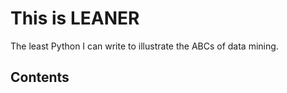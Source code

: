 # This is LEANER

The least Python I can write to illustrate the ABCs of data mining.

## Contents

